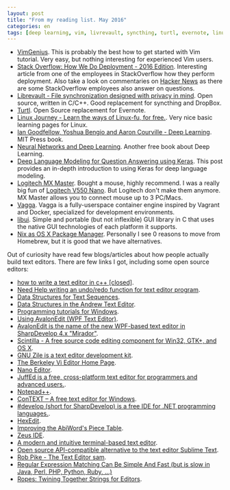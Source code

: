 ```yaml
---
layout: post
title: "From my reading list. May 2016"
categories: en
tags: [deep learning, vim, livrevault, syncthing, turtl, evernote, linux, logitech, linui, vagga, text editor]
---
```


- [VimGenius](http://www.vimgenius.com). This is probably the best how to get
  started with Vim tutorial. Very easy, but nothing interesting for experienced
  Vim users.
- [Stack Overflow: How We Do Deployment - 2016
  Edition](http://nickcraver.com/blog/2016/05/03/stack-overflow-how-we-do-deployment-2016-edition/).
  Interesting article from one of the employees in StackOverflow how they
  perform deployment. Also take a look on commentaries on [Hacker
  News](https://news.ycombinator.com/item?id=11620890) as there are some
  StackOverflow employees also answer on questions.
- [Librevault - File synchronization designed with privacy in mind](https://librevault.com).
  Open source, written in C/C++. Good replacement for syncthing and DropBox.
- [Turtl](https://turtl.it). Open Source replacement for Evernote.
- [Linux Journey - Learn the ways of Linux-fu, for free.](https://linuxjourney.com).
  Very nice basic learning pages for Linux.
- [Ian Goodfellow, Yoshua Bengio and Aaron Courville - Deep Learning](http://www.deeplearningbook.org). MIT Press book.
- [Neural Networks and Deep Learning](http://neuralnetworksanddeeplearning.com). Another
  free book about Deep Learning.
- [Deep Language Modeling for Question Answering using Keras](http://benjaminbolte.com/blog/2016/keras-language-modeling.html).
  This post provides an in-depth introduction to using Keras for deep language modeling.
- [Logitech MX Master](http://www.logitech.com/en-us/product/mx-master). Bought a mouse,
  highly recommend. I was a really big fun of [Logitech V550 Nano](http://support.logitech.com/en_us/product/v550-nano-cordless-laser-mouse-for-notebooks). But Logitech don't make them anymore.
  MX Master allows you to connect mouse up to 3 PC/Macs.
- [Vagga](https://github.com/tailhook/vagga). Vagga is a fully-userspace container engine
  inspired by Vagrant and Docker, specialized for development environments.
- [libui](https://github.com/andlabs/libui). Simple and portable (but not inflexible)
  GUI library in C that uses the native GUI technologies of each platform it supports.
- [Nix as OS X Package Manager](http://ariya.ofilabs.com/2016/05/nix-as-os-x-package-manager.html).
  Personally I see 0 reasons to move from Homebrew, but it is good that we have
  alternatives.

Out of curiosity have read few blogs/articles about how people actually build text editors.
There are few links I got, including some open source editors:

- [how to write a text editor in c++ [closed]](http://stackoverflow.com/questions/1520022/how-to-write-a-text-editor-in-c).
- [Need Help writing an undo/redo function for text editor program](http://stackoverflow.com/questions/3860423/need-help-writing-an-undo-redo-function-for-text-editor-program).
- [Data Structures for Text Sequences](http://www.cs.unm.edu/~crowley/papers/sds/sds.html).
- [Data Structures in the Andrew Text Editor](https://www.cs.cmu.edu/~wjh/papers/byte.html).
- [Programming tutorials for Windows](http://www.catch22.net/tuts/neatpad/1).
- [Using AvalonEdit (WPF Text Editor)](http://www.codeproject.com/Articles/42490/Using-AvalonEdit-WPF-Text-Editor).
- [AvalonEdit is the name of the new WPF-based text editor in SharpDevelop 4.x "Mirador"](https://github.com/icsharpcode/SharpDevelop/wiki/AvalonEdit).
- [Scintilla - A free source code editing component for Win32, GTK+, and OS X](http://www.scintilla.org/ScintillaRelated.html).
- [GNU Zile is a text editor development kit](http://www.gnu.org/software/zile/).
- [The Berkeley Vi Editor Home Page](https://sites.google.com/a/bostic.com/keithbostic/vi/).
- [Nano Editor](http://www.nano-editor.org).
- [JuffEd is a free, cross-platform text editor for programmers and advanced users.](https://sourceforge.net/projects/juffed/).
- [Notepad++](https://github.com/notepad-plus-plus/notepad-plus-plus).
- [ConTEXT – A free text editor for Windows](http://www.context.cx).
- [#develop (short for SharpDevelop) is a free IDE for .NET programming languages.](https://github.com/icsharpcode/SharpDevelop).
- [HexEdit](http://www.catch22.net).
- [Improving the AbiWord's Piece Table](http://e98cuenc.free.fr/wordprocessor/piecetable.html).
- [Zeus IDE](http://www.zeusedit.com/index.html).
- [A modern and intuitive terminal-based text editor](https://github.com/zyedidia/micro).
- [Open source API-compatible alternative to the text editor Sublime Text](https://github.com/limetext/lime).
- [Rob Pike - The Text Editor sam](http://doc.cat-v.org/plan_9/4th_edition/papers/sam/).
- [Regular Expression Matching Can Be Simple And Fast (but is slow in Java, Perl, PHP, Python, Ruby, ...)](https://swtch.com/~rsc/regexp/regexp1.html)
- [Ropes: Twining Together Strings for Editors](http://scienceblogs.com/goodmath/2009/01/26/ropes-twining-together-strings/).
